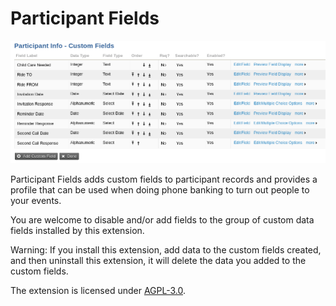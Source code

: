 # Participant Fields 

![Screenshot](/images/screenshot.png)

Participant Fields adds custom fields to participant records and provides a
profile that can be used when doing phone banking to turn out people to your
events.

You are welcome to disable and/or add fields to the group of custom data fields
installed by this extension.

Warning: If you install this extension, add data to the custom fields created,
and then uninstall this extension, it will delete the data you added to the
custom fields.

The extension is licensed under [AGPL-3.0](LICENSE.txt).


